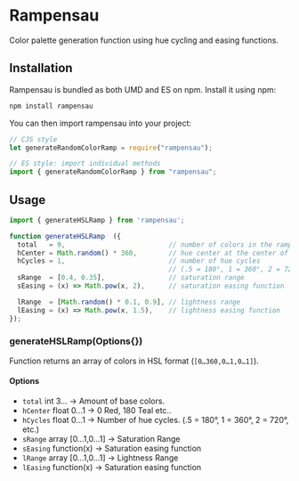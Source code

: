 # Rampensau

Color palette generation function using hue cycling and easing functions.
## Installation

Rampensau is bundled as both UMD and ES on npm. Install it using npm:

```js
npm install rampensau
```

You can then import rampensau into your project:

```js
// CJS style
let generateRandomColorRamp = require("rampensau");

// ES style: import individual methods
import { generateRandomColorRamp } from "rampensau";
```

## Usage

```js
import { generateHSLRamp } from 'rampensau';

function generateHSLRamp  ({
  total   = 9,                          // number of colors in the ramp
  hCenter = Math.random() * 360,        // hue center at the center of the ramp
  hCycles = 1,                          // number of hue cycles 
                                        // (.5 = 180°, 1 = 360°, 2 = 720°, etc.)
  sRange  = [0.4, 0.35],                // saturation range
  sEasing = (x) => Math.pow(x, 2),      // saturation easing function

  lRange  = [Math.random() * 0.1, 0.9], // lightness range
  lEasing = (x) => Math.pow(x, 1.5),    // lightness easing function
});
```

### generateHSLRamp(Options{})

Function returns an array of colors in HSL format (`[0…360,0…1,0…1]`).

#### Options

- `total` int 3… → Amount of base colors.
- `hCenter` float 0…1 → 0 Red, 180 Teal etc..
- `hCycles` float 0…1 → Number of hue cycles. (.5 = 180°, 1 = 360°, 2 = 720°, etc.)
- `sRange` array [0…1,0…1] → Saturation Range
- `sEasing` function(x) → Saturation easing function
- `lRange` array [0…1,0…1] → Lightness Range
- `lEasing` function(x) → Saturation easing function
